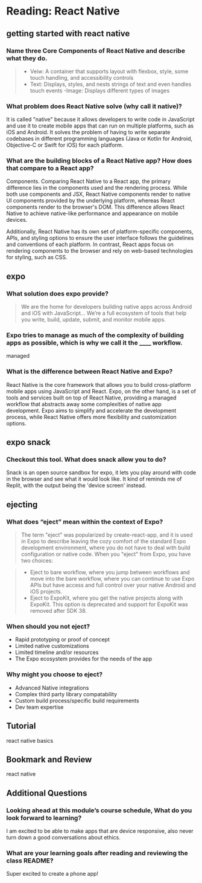 # Reading: React Native
## getting started with react native

### Name three Core Components of React Native and describe what they do.

> - Veiw: A container that supports layout with flexbox, style, some touch handling, and accessibility controls
> - Text: Displays, styles, and nests strings of text and even handles touch events
> -Image: Displays different types of images

### What problem does React Native solve (why call it native)?

It is called "native" because it allows developers to write code in JavaScript and use it to create mobile apps that can run on multiple platforms, such as iOS and Android. It solves the problem of having to write separate codebases in different programming languages (Java or Kotlin for Android, Objective-C or Swift for iOS) for each platform.

### What are the building blocks of a React Native app? How does that compare to a React app?

Components. Comparing React Native to a React app, the primary difference lies in the components used and the rendering process. While both use components and JSX, React Native components render to native UI components provided by the underlying platform, whereas React components render to the browser's DOM. This difference allows React Native to achieve native-like performance and appearance on mobile devices.

Additionally, React Native has its own set of platform-specific components, APIs, and styling options to ensure the user interface follows the guidelines and conventions of each platform. In contrast, React apps focus on rendering components to the browser and rely on web-based technologies for styling, such as CSS.

## expo

### What solution does expo provide?

> We are the home for developers building native apps across Android and iOS with JavaScript... We’re a full ecosystem of tools that help you write, build, update, submit, and monitor mobile apps.

### Expo tries to manage as much of the complexity of building apps as possible, which is why we call it the ____ workflow.

managed

### What is the difference between React Native and Expo?

React Native is the core framework that allows you to build cross-platform mobile apps using JavaScript and React. Expo, on the other hand, is a set of tools and services built on top of React Native, providing a managed workflow that abstracts away some complexities of native app development. Expo aims to simplify and accelerate the development process, while React Native offers more flexibility and customization options.

## expo snack

### Checkout this tool. What does snack allow you to do?

Snack is an open source sandbox for expo, it lets you play around with code in the browser and see what it would look like. It kind of reminds me of Replit, with the output being the 'device screen' instead. 

## ejecting

### What does “eject” mean within the context of Expo?

> The term "eject" was popularized by create-react-app, and it is used in Expo to describe leaving the cozy comfort of the standard Expo development environment, where you do not have to deal with build configuration or native code. When you "eject" from Expo, you have two choices:

> - Eject to bare workflow, where you jump between workflows and move into the bare workflow, where you can continue to use Expo APIs but have access and full control over your native Android and iOS projects.
> - Eject to ExpoKit, where you get the native projects along with ExpoKit. This option is deprecated and support for ExpoKit was removed after SDK 38.

### When should you not eject?

- Rapid prototyping or proof of concept
- Limited native customizations
- Limited timeline and/or resources
- The Expo ecosystem provides for the needs of the app

### Why might you choose to eject?

- Advanced Native integrations
- Complex third party library compatability
- Custom build process/specific build requirements
- Dev team expertise

## Tutorial
react native basics

## Bookmark and Review
react native

## Additional Questions
### Looking ahead at this module’s course schedule, What do you look forward to learning?

I am excited to be able to make apps that are device responsive, also never turn down a good conversations about ethics. 

### What are your learning goals after reading and reviewing the class README?

Super excited to create a phone app!